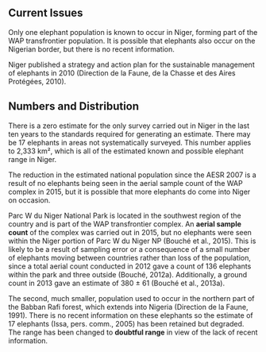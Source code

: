 ## Current Issues

Only one elephant population is known to occur in Niger, forming part of the WAP transfrontier population. It is possible that elephants also occur on the Nigerian border, but there is no recent information. 

Niger published a strategy and action plan for the sustainable management of elephants in 2010 (Direction de la Faune, de la Chasse et des Aires Protégées, 2010).

## Numbers and Distribution

There is a zero estimate for the only survey carried out in Niger in the last ten years to the standards required for generating an estimate. There may be 17 elephants in areas not systematically surveyed. This number applies to 2,333 km², which is all of the estimated known and possible elephant range in Niger. 

The reduction in the estimated national population since the AESR 2007 is a result of no elephants being seen in the aerial sample count of the WAP complex in 2015, but it is possible that more elephants do come into Niger on occasion. 

Parc W du Niger National Park is located in the southwest region of the country and is part of the WAP transfrontier complex. An **aerial sample count** of the complex was carried out in 2015, but no elephants were seen within the Niger portion of Parc W du Niger NP (Bouché et al., 2015). This is likely to be a result of sampling error or a consequence of a small number of elephants moving between countries rather than loss of the population, since a total aerial count conducted in 2012 gave a count of 136 elephants within the park and three outside (Bouché, 2012a). Additionally, a ground count in 2013 gave an estimate of 380 ± 61 (Bouché et al., 2013a).   

The second, much smaller, population used to occur in the northern part of the Babban Rafi forest, which extends into Nigeria (Direction de la Faune, 1991). There is no recent information on these elephants so the estimate of 17 elephants (Issa, pers. comm., 2005) has been retained but degraded. The range has been changed to **doubtful range** in view of the lack of recent information.
